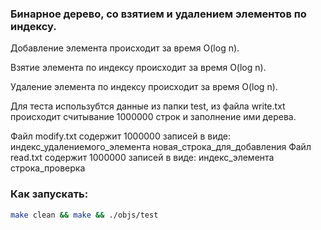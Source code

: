 ### Бинарное дерево, со взятием и удалением элементов по индексу.

Добавление элемента происходит за время O(log n).

Взятие элемента по индексу происходит за время O(log n).

Удаление элемента по индексу происходит за время O(log n).

Для теста использубтся данные из папки test, из файла write.txt происходит 
считывание 1000000 строк и заполнение ими дерева.

Файл modify.txt содержит 1000000 записей в виде: индекс_удалениемого_элемента новая_строка_для_добавления
Файл read.txt содержит 1000000 записей в виде: индекс_элемента строка_проверка

### Как запускать:
```bash
make clean && make && ./objs/test 
```
